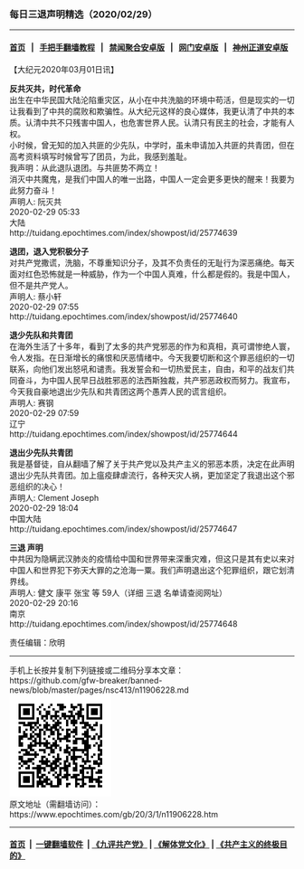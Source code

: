 ### 每日三退声明精选（2020/02/29）
------------------------

#### [首页](https://github.com/gfw-breaker/banned-news/blob/master/README.md) &nbsp;&nbsp;|&nbsp;&nbsp; [手把手翻墙教程](https://github.com/gfw-breaker/guides/wiki) &nbsp;&nbsp;|&nbsp;&nbsp; [禁闻聚合安卓版](https://github.com/gfw-breaker/bn-android) &nbsp;&nbsp;|&nbsp;&nbsp; [网门安卓版](https://github.com/oGate2/oGate) &nbsp;&nbsp;|&nbsp;&nbsp; [神州正道安卓版](https://github.com/SzzdOgate/update) 



<div><p>
 【大纪元2020年03月01日讯】
</p>
<p>
 <strong>
  反共灭共，时代革命
 </strong>
 <br/>
 出生在中华民国大陆沦陷重灾区，从小在中共洗脑的环境中苟活，但是现实的一切让我看到了中共的腐败和欺骗性。从大纪元这样的良心媒体，我更认清了中共的本质。认清中共不只残害中国人，也危害世界人民。认清只有民主的社会，才能有人权。
 <br/>
 小时候，曾无知的加入共匪的少先队，中学时，虽未申请加入共匪的共青团，但在高考资料填写时候曾写了团员，为此，我感到羞耻。
 <br/>
 我声明：从此退队退团。与共匪势不两立！
 <br/>
 消灭中共魔鬼，是我们中国人的唯一出路，中国人一定会更多更快的醒来！我要为此努力奋斗！
 <br/>
 声明人: 阮灭共
 <br/>
 2020-02-29 05:33
 <br/>
 大陆
 <br/>
 http://tuidang.epochtimes.com/index/showpost/id/25774639
</p>
<p>
 <strong>
  退团，退入党积极分子
 </strong>
 <br/>
 对共产党撒谎，洗脑，不尊重知识分子，及其不负责任的无耻行为深恶痛绝。每天面对红色恐怖就是一种威胁，作为一个中国人真难，什么都是假的。我是中国人，但不是共产党人。
 <br/>
 声明人: 蔡小轩
 <br/>
 2020-02-29 07:55
 <br/>
 http://tuidang.epochtimes.com/index/showpost/id/25774640
</p>
<p>
 <strong>
  退少先队和共青团
 </strong>
 <br/>
 在海外生活了十多年，看到了太多的共产党邪恶的作为和真相，真可谓惨绝人寰，令人发指。在日渐增长的痛恨和厌恶情绪中。今天我要切断和这个罪恶组织的一切联系，向他们发出怒吼和谴责。我发誓会和一切热爱民主，自由，和平的战友们共同奋斗，为中国人民早日战胜邪恶的法西斯独裁，共产邪恶政权而努力。我宣布，今天我自豪地退出少先队和共青团这两个愚弄人民的谎言组织。
 <br/>
 声明人: 赛钢
 <br/>
 2020-02-29 07:59
 <br/>
 辽宁
 <br/>
 http://tuidang.epochtimes.com/index/showpost/id/25774644
</p>
<p>
 <strong>
  退出少先队共青团
 </strong>
 <br/>
 我是基督徒，自从翻墙了解了关于共产党以及共产主义的邪恶本质，决定在此声明退出少先队共青团。加上瘟疫肆虐流行，各种天灾人祸，更加坚定了我退出这个邪恶组织的决心！
 <br/>
 声明人: Clement Joseph
 <br/>
 2020-02-29 18:04
 <br/>
 中国大陆
 <br/>
 http://tuidang.epochtimes.com/index/showpost/id/25774647
</p>
<p>
 <strong>
  <ok href="https://www.epochtimes.com/gb/tag/%E4%B8%89%E9%80%80.html">
   三退
  </ok>
  声明
 </strong>
 <br/>
 中共因为隐瞒武汉肺炎的疫情给中国和世界带来深重灾难，但这只是其有史以来对中国人和世界犯下弥天大罪的之沧海一粟。我们声明退出这个犯罪组织，跟它划清界线。
 <br/>
 声明人: 健文 康平 张宝 等 59人（详细
 <ok href="https://www.epochtimes.com/gb/tag/%E4%B8%89%E9%80%80.html">
  三退
 </ok>
 名单请查阅网址）
 <br/>
 2020-02-29 20:16
 <br/>
 南京
 <br/>
 http://tuidang.epochtimes.com/index/showpost/id/25774648
</p>
<p>
 责任编辑：欣明
</p>
</div>
<hr/>
手机上长按并复制下列链接或二维码分享本文章：<br/>
https://github.com/gfw-breaker/banned-news/blob/master/pages/nsc413/n11906228.md <br/>
<a href='https://github.com/gfw-breaker/banned-news/blob/master/pages/nsc413/n11906228.md'><img src='https://github.com/gfw-breaker/banned-news/blob/master/pages/nsc413/n11906228.md.png'/></a> <br/>
原文地址（需翻墙访问）：https://www.epochtimes.com/gb/20/3/1/n11906228.htm


------------------------
#### [首页](https://github.com/gfw-breaker/banned-news/blob/master/README.md) &nbsp;|&nbsp; [一键翻墙软件](https://github.com/gfw-breaker/nogfw/blob/master/README.md) &nbsp;| [《九评共产党》](https://github.com/gfw-breaker/9ping.md/blob/master/README.md#九评之一评共产党是什么) | [《解体党文化》](https://github.com/gfw-breaker/jtdwh.md/blob/master/README.md) | [《共产主义的终极目的》](https://github.com/gfw-breaker/gczydzjmd.md/blob/master/README.md)


<img src='http://gfw-breaker.win/banned-news/pages/nsc413/n11906228.md' width='0px' height='0px'/>